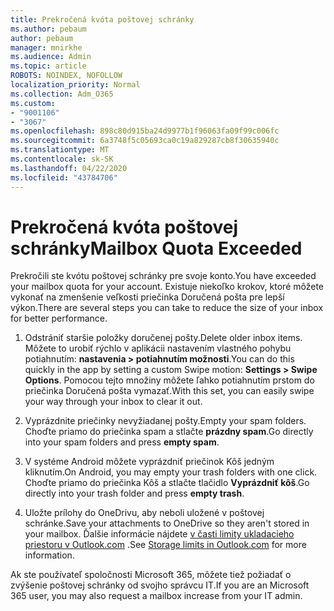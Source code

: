 ```yaml
---
title: Prekročená kvóta poštovej schránky
ms.author: pebaum
author: pebaum
manager: mnirkhe
ms.audience: Admin
ms.topic: article
ROBOTS: NOINDEX, NOFOLLOW
localization_priority: Normal
ms.collection: Adm_O365
ms.custom:
- "9001106"
- "3067"
ms.openlocfilehash: 898c80d915ba24d9977b1f96063fa09f99c006fc
ms.sourcegitcommit: 6a3748f5c05693ca0c19a829287cb8f30635940c
ms.translationtype: MT
ms.contentlocale: sk-SK
ms.lasthandoff: 04/22/2020
ms.locfileid: "43784706"
---
```

# <a name="mailbox-quota-exceeded"></a><span data-ttu-id="24a64-102">Prekročená kvóta poštovej schránky</span><span class="sxs-lookup"><span data-stu-id="24a64-102">Mailbox Quota Exceeded</span></span>

<span data-ttu-id="24a64-103">Prekročili ste kvótu poštovej schránky pre svoje konto.</span><span class="sxs-lookup"><span data-stu-id="24a64-103">You have exceeded your mailbox quota for your account.</span></span> <span data-ttu-id="24a64-104">Existuje niekoľko krokov, ktoré môžete vykonať na zmenšenie veľkosti priečinka Doručená pošta pre lepší výkon.</span><span class="sxs-lookup"><span data-stu-id="24a64-104">There are several steps you can take to reduce the size of your inbox for better performance.</span></span>

1. <span data-ttu-id="24a64-105">Odstrániť staršie položky doručenej pošty.</span><span class="sxs-lookup"><span data-stu-id="24a64-105">Delete older inbox items.</span></span> <span data-ttu-id="24a64-106">Môžete to urobiť rýchlo v aplikácii nastavením vlastného pohybu potiahnutím: **nastavenia > potiahnutím možnosti**.</span><span class="sxs-lookup"><span data-stu-id="24a64-106">You can do this quickly in the app by setting a custom Swipe motion: **Settings > Swipe Options**.</span></span> <span data-ttu-id="24a64-107">Pomocou tejto množiny môžete ľahko potiahnutím prstom do priečinka Doručená pošta vymazať.</span><span class="sxs-lookup"><span data-stu-id="24a64-107">With this set, you can easily swipe your way through your inbox to clear it out.</span></span>

2. <span data-ttu-id="24a64-108">Vyprázdnite priečinky nevyžiadanej pošty.</span><span class="sxs-lookup"><span data-stu-id="24a64-108">Empty your spam folders.</span></span> <span data-ttu-id="24a64-109">Choďte priamo do priečinka spam a stlačte **prázdny spam**.</span><span class="sxs-lookup"><span data-stu-id="24a64-109">Go directly into your spam folders and press **empty spam**.</span></span>

3. <span data-ttu-id="24a64-110">V systéme Android môžete vyprázdniť priečinok Kôš jedným kliknutím.</span><span class="sxs-lookup"><span data-stu-id="24a64-110">On Android, you may empty your trash folders with one click.</span></span> <span data-ttu-id="24a64-111">Choďte priamo do priečinka Kôš a stlačte tlačidlo **Vyprázdniť kôš**.</span><span class="sxs-lookup"><span data-stu-id="24a64-111">Go directly into your trash folder and press **empty trash**.</span></span> 

4. <span data-ttu-id="24a64-112">Uložte prílohy do OneDrivu, aby neboli uložené v poštovej schránke.</span><span class="sxs-lookup"><span data-stu-id="24a64-112">Save your attachments to OneDrive so they aren't stored in your mailbox.</span></span> <span data-ttu-id="24a64-113">Ďalšie informácie nájdete [v časti limity ukladacieho priestoru v Outlook.com](https://support.office.com/article/storage-limits-in-outlook-com-7ac99134-69e5-4619-ac0b-2d313bba5e9e) .</span><span class="sxs-lookup"><span data-stu-id="24a64-113">See [Storage limits in Outlook.com](https://support.office.com/article/storage-limits-in-outlook-com-7ac99134-69e5-4619-ac0b-2d313bba5e9e) for more information.</span></span> 

<span data-ttu-id="24a64-114">Ak ste používateľ spoločnosti Microsoft 365, môžete tiež požiadať o zvýšenie poštovej schránky od svojho správcu IT.</span><span class="sxs-lookup"><span data-stu-id="24a64-114">If you are an Microsoft 365 user, you may also request a mailbox increase from your IT admin.</span></span>